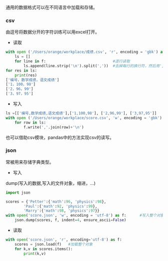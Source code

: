 通用的数据格式可以在不同语言中加载和存储。

### csv

由逗号将数据分开的字符训练可以用excel打开。

- 读取
```python
with open ('/Users/orange/workplace/成绩.csv', 'r', encoding = 'gbk') as f:
    ls = []
    for line in f:                              #逐行读取
        ls.append(line.strip('\n').split(','))  #去掉每行的换行符，然后用','进行分割
for res in ls:
    print(res)
['编号，数学成绩，语文成绩']
['1，100，98']
['2，96，99']
['3，97，95']
```
- 写入
```python
ls =[['编号,数学成绩,语文成绩'],['1,100,98'], ['2,96,99'], ['3,97,95']]
with open ('/Users/orange/workplace/score.csv', 'w', encoding = 'gbk') as f:
    for row in ls:
        f.write(','.join(row)+'\n')
```
也可以借助csv模块，pandas中的方法实现csv的读写。

### json

常被用来存储字典类型。

- 写入

dump(写入的数据,写入的文件对象，缩进，...)
```python
import json

scores = {'Petter':{'math':96, 'physics':98},
        'Paul':{'math':92, 'physics':99},
        'Marry':{'math':98, 'physics':97}}
with open('score.json', 'w', encoding = 'utf-8') as f:      #写入整个对象
    json.dump(scores, f, indent=4, ensure_ascii=False)
```

- 读取
```python
with open('score.json', 'r', encoding='utf-8') as f:
    scores = json.load(f)   #加载整个对象
    for k,v in scores.items():
        print(k,v)
```
